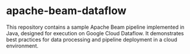 # apache-beam-dataflow
This repository contains a sample Apache Beam pipeline implemented in Java, designed for execution on Google Cloud Dataflow. It demonstrates best practices for data processing and pipeline deployment in a cloud environment.
